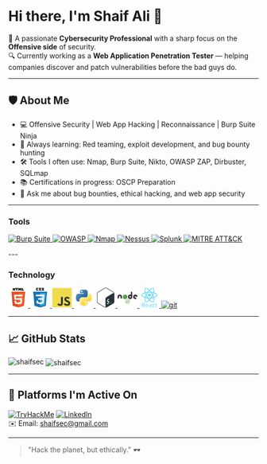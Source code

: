 # Hi there, I'm Shaif Ali 👋

🎯 A passionate **Cybersecurity Professional** with a sharp focus on the **Offensive side** of security.  
🔍 Currently working as a **Web Application Penetration Tester** — helping companies discover and patch vulnerabilities before the bad guys do.

---

## 🛡️ About Me

- 💻 Offensive Security | Web App Hacking | Reconnaissance | Burp Suite Ninja
- 🧠 Always learning: Red teaming, exploit development, and bug bounty hunting
- 🛠️ Tools I often use: Nmap, Burp Suite, Nikto, OWASP ZAP, Dirbuster, SQLmap
- 📚 Certifications in progress: OSCP Preparation
- 💬 Ask me about bug bounties, ethical hacking, and web app security

---
<h3 align="left">Tools</h3>
<p align="left">
  <a href="https://portswigger.net/burp" target="_blank" rel="noreferrer">
    <img src="https://portswigger.net/cms/images/a0/fd/18ca-article-burp_in_the_community_blog_post_header.png" alt="Burp Suite" width="40" height="40"/>
  </a>
  <a href="https://owasp.org/" target="_blank" rel="noreferrer">
    <img src="https://owasp.org/assets/images/OWASP_Logo.png" alt="OWASP" width="40" height="40"/>
  </a>
  <a href="https://nmap.org/" target="_blank" rel="noreferrer">
    <img src="https://nmap.org/images/nmaplogo.png" alt="Nmap" width="40" height="40"/>
  </a>
  <a href="https://www.tenable.com/products/nessus" target="_blank" rel="noreferrer">
    <img src="https://www.tenable.com/sites/drupal.dmz.tenablesecurity.com/files/nessus-logo.png" alt="Nessus" width="40" height="40"/>
  </a>
  <a href="https://www.splunk.com/" target="_blank" rel="noreferrer">
    <img src="https://www.vectorlogo.zone/logos/splunk/splunk-icon.svg" alt="Splunk" width="40" height="40"/>
  </a>
  <a href="https://attack.mitre.org/" target="_blank" rel="noreferrer">
    <img src="https://upload.wikimedia.org/wikipedia/commons/5/55/Mitre_ATTACK_logo.svg" alt="MITRE ATT&CK" width="80" height="40"/>
  </a>
</p>
---

<h3 align="left">Technology</h3>
<p align="left">
  <a href="https://www.w3.org/html/" target="_blank" rel="noreferrer">
    <img src="https://raw.githubusercontent.com/devicons/devicon/master/icons/html5/html5-original-wordmark.svg" alt="html5" width="40" height="40"/>
  </a>
  <a href="https://www.w3schools.com/css/" target="_blank" rel="noreferrer">
    <img src="https://raw.githubusercontent.com/devicons/devicon/master/icons/css3/css3-original-wordmark.svg" alt="css3" width="40" height="40"/>
  </a>
  <a href="https://developer.mozilla.org/en-US/docs/Web/JavaScript" target="_blank" rel="noreferrer">
    <img src="https://raw.githubusercontent.com/devicons/devicon/master/icons/javascript/javascript-original.svg" alt="javascript" width="40" height="40"/>
  </a>
  <a href="https://www.python.org" target="_blank" rel="noreferrer">
    <img src="https://raw.githubusercontent.com/devicons/devicon/master/icons/python/python-original.svg" alt="python" width="40" height="40"/>
  </a>
  <a href="https://www.gnu.org/software/bash/" target="_blank" rel="noreferrer">
    <img src="https://raw.githubusercontent.com/devicons/devicon/master/icons/bash/bash-original.svg" alt="bash" width="40" height="40"/>
  </a>
  <a href="https://nodejs.org" target="_blank" rel="noreferrer">
    <img src="https://raw.githubusercontent.com/devicons/devicon/master/icons/nodejs/nodejs-original-wordmark.svg" alt="nodejs" width="40" height="40"/>
  </a>
  <a href="https://reactjs.org/" target="_blank" rel="noreferrer">
    <img src="https://raw.githubusercontent.com/devicons/devicon/master/icons/react/react-original-wordmark.svg" alt="react" width="40" height="40"/>
  </a>
  <a href="https://git-scm.com/" target="_blank" rel="noreferrer">
    <img src="https://www.vectorlogo.zone/logos/git-scm/git-scm-icon.svg" alt="git" width="40" height="40"/>
  </a>
</p>

---
## 📈 GitHub Stats
<p><img align="left" src="https://github-readme-stats.vercel.app/api/top-langs?username=shaifsec&show_icons=true&locale=en&layout=compact" alt="shaifsec" /></p>
<p>&nbsp;<img align="center" src="https://github-readme-stats.vercel.app/api?username=shaifsec&show_icons=true&locale=en" alt="shaifsec" /></p>

---

## 🚧 Platforms I'm Active On

[![TryHackMe](https://img.shields.io/badge/TryHackMe-%2312100E?style=for-the-badge&logo=tryhackme&logoColor=white)](https://tryhackme.com/p/shaifsec)
[![LinkedIn](https://img.shields.io/badge/-LinkedIn-0077B5?style=for-the-badge&logo=linkedin&logoColor=white)](https://linkedin.com/in/shaifsec)  
✉️ Email: shaifsec@gmail.com  

---

> "Hack the planet, but ethically." 🕶️
